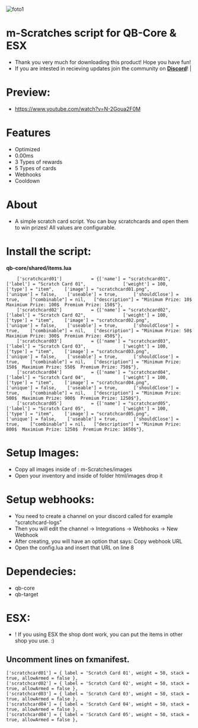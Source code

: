 ![foto1](https://media.discordapp.net/attachments/1019726083827961956/1078398513978814576/scratches.png?width=810&height=456)

# m-Scratches script for QB-Core & ESX

- Thank you very much for downloading this product! Hope you have fun!
- If you are intested in recieving updates join the community on **[Discord](https://discord.gg/marcinhu)**! |

# Preview:

- https://www.youtube.com/watch?v=N-2Goua2F0M

# Features
- Optimized
- 0.00ms
- 3 Types of rewards
- 5 Types of cards
- Webhooks
- Cooldown

# About
- A simple scratch card script. You can buy scratchcards and open them to win prizes! All values are configurable.

# Install the script:

**qb-core/shared/items.lua**
```
    ['scratchcard01']           = {['name'] = "scratchcard01",          ['label'] = "Scratch Card 01",              ['weight'] = 100,   ['type'] = "item",    ['image'] = "scratchcard01.png",          ['unique'] = false,    ['useable'] = true,      ['shouldClose'] = true,    ["combinable"] = nil,   ["description"] = "Minimum Prize: 10$  Maximium Prize: 100$  Premium Prize: 150$"},
    ['scratchcard02']           = {['name'] = "scratchcard02",          ['label'] = "Scratch Card 02",              ['weight'] = 100,   ['type'] = "item",    ['image'] = "scratchcard02.png",          ['unique'] = false,    ['useable'] = true,      ['shouldClose'] = true,    ["combinable"] = nil,   ["description"] = "Minimum Prize: 50$  Maximium Prize: 300$  Premium Prize: 450$"},
    ['scratchcard03']           = {['name'] = "scratchcard03",          ['label'] = "Scratch Card 03",              ['weight'] = 100,   ['type'] = "item",    ['image'] = "scratchcard03.png",          ['unique'] = false,    ['useable'] = true,      ['shouldClose'] = true,    ["combinable"] = nil,   ["description"] = "Minimum Prize: 150$  Maximium Prize: 550$  Premium Prize: 750$"},
    ['scratchcard04']           = {['name'] = "scratchcard04",          ['label'] = "Scratch Card 04",              ['weight'] = 100,   ['type'] = "item",    ['image'] = "scratchcard04.png",          ['unique'] = false,    ['useable'] = true,      ['shouldClose'] = true,    ["combinable"] = nil,   ["description"] = "Minimum Prize: 500$  Maximium Prize: 900$  Premium Prize: 1250$"},
    ['scratchcard05']           = {['name'] = "scratchcard05",          ['label'] = "Scratch Card 05",              ['weight'] = 100,   ['type'] = "item",    ['image'] = "scratchcard05.png",          ['unique'] = false,    ['useable'] = true,      ['shouldClose'] = true,    ["combinable"] = nil,   ["description"] = "Minimum Prize: 800$  Maximium Prize: 1250$  Premium Prize: 1650$"},
```


# Setup Images:

- Copy all images inside of : m-Scratches/images
- Open your inventory and inside of folder html/images drop it

# Setup webhooks:

- You need to create a channel on your discord called for example "scratchcard-logs"
- Then you will edit the channel -> Integrations -> Webhooks -> New Webhook
- After creating, you will have an option that says: Copy webhook URL
- Open the config.lua and insert that URL on line 8

# Dependecies:
- qb-core
- qb-target

# ESX:

- ! If you using ESX the shop dont work, you can put the items in other shop you use. :) 

## Uncomment lines on fxmanifest.

    ['scratchcard01'] = { label = 'Scratch Card 01', weight = 50, stack = true, allowArmed = false },
    ['scratchcard02'] = { label = 'Scratch Card 02', weight = 50, stack = true, allowArmed = false },
    ['scratchcard03'] = { label = 'Scratch Card 03', weight = 50, stack = true, allowArmed = false },
    ['scratchcard04'] = { label = 'Scratch Card 04', weight = 50, stack = true, allowArmed = false },
    ['scratchcard04'] = { label = 'Scratch Card 05', weight = 50, stack = true, allowArmed = false },